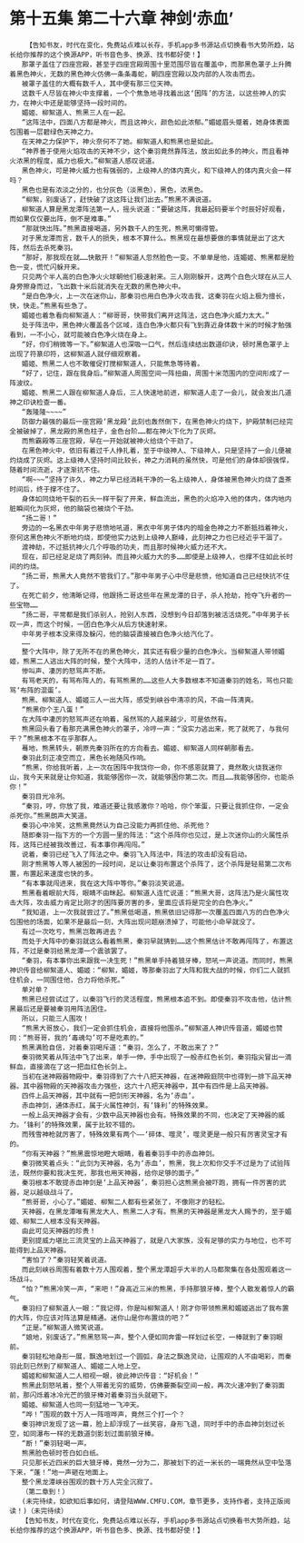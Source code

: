 # 第十五集 第二十六章 神剑‘赤血’
        【告知书友，时代在变化，免费站点难以长存，手机app多书源站点切换看书大势所趋，站长给你推荐的这个换源APP，听书音色多、换源、找书都好使！】
       那罩子盖住了四座宫殿，甚至于四座宫殿周围十里范围尽皆在覆盖中，而那黑色罩子上升腾着黑色神火，无数的黑色神火仿佛一条条毒蛇，朝四座宫殿以及内部的人攻击而去。
       被罩子盖住的大概有数千人，其中便有那三位天神。
       这数千人尽皆在神火中支撑着，一个个焦急地寻找着出这‘困阵’的方法，以这些神人的实力，在神火中还是能够坚持一段时间的。
       媚姬、柳絮道人、熊黑三人在一起。
       “这阵法中，四面八方都是神火，而且这神火，颜色如此浓郁。”媚姬眉头蹙着，她身体表面包围着一层碧绿色天神之力。
       在天神之力保护下，神火奈何不了她。柳絮道人和熊黑也是如此。
       “神界善于使用火焰攻击的天神不少，这个秦羽竟然靠阵法，放出如此多的神火，而且看神火浓黑的程度，威力也极大。”柳絮道人感叹说道。
       黑色神火，可是神火威力也有强弱的，上级神人的体内真火，和下级神人的体内真火会一样吗？
       黑色也是有浓淡之分的，也分灰色（淡黑色），黑色，浓黑色。
       “柳絮，别废话了，赶快破了这这阵让我们出去。”熊黑不满说道。
       柳絮道人算是黑龙潭阵法第一人，摇头说道：“要破这阵，我最起码要半个时辰好好观看，而如果仅仅要出阵，倒不是难事。”
       “那就快出阵。”熊黑直接喝道，另外数千人的生死，熊黑可懒得管。
       对于黑龙潭而言，数千人的损失，根本不算什么。熊黑现在最想要做的事情就是出了这大阵，然后去杀死秦羽。
       “那好，那我现在就……快散开！”柳絮道人忽然脸色一变。不单单是他，连媚姬、熊黑都是脸色一变，慌忙闪躲开来。
       只见两个半人高的白色净火火球朝他们极速射来。三人刚刚躲开，这两个白色火球在从三人身旁擦身而过，飞出数十米后就消失在无数的黑色神火中。
       “是白色净火，上一次在迷你山，那秦羽也用白色净火攻击我，这秦羽在火焰上极为擅长，快，快走。”熊黑有些急了。
       媚姬也着急看向柳絮道人：“柳哥哥，快带我们离开这阵法，这白色净火威力太大。”
       处于阵法中，黑色神火覆盖各个区域，连白色净火都只有飞到靠近身体数十米的时候才勉强看到，一不小心，就可能被白色净火烧在身上。
       “好，你们稍微等一下。”柳絮道人也深吸一口气，然后连续结出数道印诀，顿时黑色罩子上出现了符篆印符，这柳絮道人就仔细观察着。
       媚姬、熊黑二人也不敢催促打搅柳絮道人，只能焦急等待着。
       “好了，记住，跟在我身后。”柳絮道人周围空间一阵扭曲，周围十米范围内的空间形成了一阵波纹。
       媚姬、熊黑二人跟在柳絮道人身后，三人快速地前进，柳絮道人走了一会儿，就会发出几道神之印诀检查一番。
       “轰隆隆~~~~”
       防御力最强的最后一座宫殿‘黑龙殿’此刻也轰然倒下，在黑色神火灼烧下，护殿禁制已经完全被破掉了，黑龙殿的黑色柱子，金色台阶……都在神火下化为了灰烬。
       而熊霸殿等三座宫殿，早在一开始就被神火给烧个干劲了。
       在黑色神火中，依旧有着过千人挣扎着，至于中级神人、下级神人，只是坚持了一会儿便被灼烧成了灰烬。这上级神人坚持时间比较长，神之力消耗的虽然快，可是他们的身体却很强悍，随着时间流逝，才逐渐抗不住。
       “啊~~~”坚持了许久，神之力早已经消耗干净的一名上级神人，身体被黑色神火灼烧了盏茶时间后，终于撑不住了。
       身体如同烧地干裂的石头一样干裂了开来，鲜血流出，黑色的火焰冲入他的体内，体内地内脏瞬间化为灰烬，他的脑袋也被烧个干劲。
       “扬二哥！”
       旁边的一名黑衣中年男子悲愤地吼道，黑衣中年男子体内的暗金色神之力不断抵挡着神火，奈何这黑色神火不断地灼烧，即使他实力达到上级神人巅峰，此刻神之力也已经近乎干涸了。
       渡神劫，不过抵抗神火几个呼吸的功夫，而且那时候神火威力还不大。
       现在，却已经足足烧了两刻钟。而且神火威力大的多……即使是上级神人，也撑不住如此长时间的灼烧。
       “扬二哥，熊黑大人竟然不管我们了。”那中年男子心中尽是悲愤，他知道自己已经快抗不住了。
       在死亡前夕，他清晰记得，他跟扬二哥这些年在黑龙潭的日子，杀人抢劫，抢夺飞升者的一些宝物……
       “扬二哥，平常都是我们杀别人，抢别人东西，没想到今日却落到被活活烧死。”中年男子长叹一声，而这个时候，一团白色净火从后方快速射来。
       中年男子根本没来得及躲闪，他的脑袋直接被白色净火给汽化了。
       ……
       整个大阵中，除了无所不在的黑色神火，其实还有极少量的白色净火。当柳絮道人带领媚姬，熊黑二人逃出大阵的时候，整个大阵中，活的人估计不足一百了。
       惨叫声、凄厉的怒骂声不断。
       有骂老天的，有骂布阵人的，有骂熊黑的……这些人大多数根本不知道秦羽的姓名，骂也只能骂‘布阵的混蛋’。
       熊黑、柳絮道人、媚姬三人一出大阵，感受到峡谷中清凉的风，不由一阵清爽。
       “熊黑你个王八蛋！”
       在大阵中凄厉的怒骂声还在响着，虽然骂的人越来越少，可是依然有。
       熊黑回头看了看那充满黑色神火的罩子，冷哼一声：“没实力逃出来，死了就死了，与我何干？”熊黑根本不在乎那群人。
       蓦地，熊黑转头，朝原先秦羽所在的方向看去。媚姬、柳絮道人同样朝那看去。
       秦羽此刻正凌空而立，黑色长袍随风作响。
       “熊黑，你给我听着，上一次在困阵中我饶你一命，你不感恩就算了，竟然敢火烧我迷你山，我今天来就是让你知道，我能够困你一次，就能够困你第二次。而且……我能够困你，也能杀你！”
       秦羽目光冷冽。
       “秦羽，哼，你放了我，难道还要让我感激你？哈哈，你个笨蛋，只要让我抓住你，一定会杀死你。”熊黑朗声大笑道。
       秦羽心中冷笑，这熊黑竟然认为自己没能力再抓住他、杀死他？
       随即秦羽一指下方的一个方圆一里的阵法：“这个杀阵你也见过，是上次迷你山的火属性杀阵，这阵已经被我改善过，有本事你再闯闯。”
       说着，秦羽已经飞入了阵法之中。秦羽飞入阵法中，阵法的攻击却没有启动。
       刚才熊黑等人等人被困的一段时间，足以让秦羽布置这个杀阵了，这个杀阵是轻易第二次布置，布置起来速度也快的多。
       “有本事就闯进来，我在这大阵中等你。”秦羽淡笑说道。
       熊黑看着眼前大阵，眼睛不由眯起。柳絮道人连忙说道：“熊黑大哥，这阵法乃是火属性攻击大阵，攻击威力肯定比刚才的困阵要厉害的多，里面应该将是完全的白色净火。”
       “我知道，上一次我就尝过了。”熊黑低喝道，熊黑依旧记得那一次覆盖四面八方的白色净火包围他的场面，如果不是最后一刻，大阵出现问题崩溃掉了，可能他小命早就没了。
       有过一次吃亏，熊黑岂敢再进去？
       而处于大阵中的秦羽就这么看着熊黑，秦羽早就猜到……这个熊黑估计不敢再闯阵了，布置这阵，不过是秦羽给黑龙潭一个震骇罢了。
       “秦羽，有本事你出来跟我一决生死！”熊黑单手持着狼牙棒，怒吼一声说道。而同时，熊黑神识传音给柳絮道人、媚姬：“柳絮，媚姬，等那秦羽出了大阵和我大战的时候，你们二人就抓住机会，一同围住他，合力将他杀死。”
       单对单？
       熊黑已经尝试过了，以秦羽飞行的灵活程度，熊黑根本追不到。即使秦羽不攻击他，估计熊黑最后还是要被秦羽用阵法困住。
       所以，只能三人围攻！
       “熊黑大哥放心，我们一定会抓住机会，直接将他围杀。”柳絮道人神识传音道，媚姬也赞同：“熊哥哥，我的‘毒魂勾’可不是吃素的。”
       熊黑满脸自信，对着秦羽喝斥道：“秦羽，怎么了，不敢出来了？”
       秦羽微笑着从阵法中飞了出来，单手一伸，手中出现了一般赤红色长剑，秦羽指尖冒出一滴鲜血，直接滴在了这一把血红色长剑上。
       当初在迷神殿器物殿中，秦羽得到了六十八把天神器，在迷神殿庭院中也得到一排下品天神器。其中器物殿的天神器攻击力强些，这六十八把天神器中，其中有四件是上品天神器。
       四件上品天神器，其中就有一把剑形天神器，名为‘赤血’。
       赤血神剑，通体赤红，属于火属性神剑，有‘锋利’的特殊效果。
       一般上品天神器才会有，少数中品天神器也会有。特殊效果的不同，也决定了天神器的威力。‘锋利’的特殊效果，属于比较不错的。
       而残雪神枪就厉害了，特殊效果有两个——‘碎体、噬灵’，噬灵更是一般只有厉害灵宝才有的。
       “你有天神器？”熊黑震惊地瞪大眼睛，看着秦羽手中的赤血神剑。
       秦羽微笑着点头：“此剑为天神器，名为‘赤血’，熊黑，我上次和你交手不过是为了试验阵法，既然你要和我决生死，那我也用天神器，给你足够的面子。”
       秦羽根本不敢提赤血神剑是‘上品天神器’，秦羽担心这熊黑会被吓跑，拥有一件厉害的武器，足以越级战斗了。
       “熊哥哥，小心了。”媚姬、柳絮二人都有些紧张了，不像刚才的轻松。
       天神器，在黑龙潭唯有黑龙大人、熊黑二人才有。熊黑的天神器是黑龙大人赐予的，至于媚姬、柳絮二人根本没有天神器。
       由此可见天神器的珍贵！
       更别提威力堪比三流灵宝的上品天神器了，就是八大家族，没有足够的实力与地位，也不可能得到上品天神器。
       “害怕了？”秦羽轻笑着说道。
       而此刻峡谷周围有着数十万人围观着，整个黑龙潭超乎大半的人马都聚集在各处围观着这一场战斗。
       “怕？”熊黑冷笑一声，“来吧！”身高近三米的熊黑，手持那狼牙棒，整个人散发着惊人的霸气。
       秦羽扫了柳絮道人一眼：“我记得，你是叫柳絮道人！刚才你带领熊黑和媚姬逃出了我布置的大阵，你应该对阵法算是精通。迷你山是你布置烧的吧？”
       “正是。”柳絮道人微笑说道。
       “娘地，别废话了。”熊黑怒骂一声，整个人便如同奔雷一样划过长空，一棒就到了秦羽眼前。
       秦羽轻松地身形一展，飘逸地划过一个圆弧，身法之飘逸灵动，让围观的人不由喝彩，而秦羽此刻已然到了柳絮道人、媚姬二人地上空。
       媚姬和柳絮道人二人相视一眼，彼此神识传音：“好机会！”
       熊黑此刻怒吼着，整个人带着无穷的威势，仿佛要撕裂空间一般，再次火速冲到了秦羽面前，那闪烁着冰冷光芒的狼牙棒对着秦羽当头就砸下。
       媚姬、柳絮道人也同一刻猛地一飞冲天。
       “哗！”围观的数十万人一阵喧哗声，竟然三个打一个？
       秦羽神识发现了这一幕，脸上却浮现了一丝笑容，身形飞退，同时手中的赤血神剑划过长空，如同瀑布一样的无数道剑影划过面前狼牙棒。
       “断！”秦羽轻喝一声。
       熊黑脸色顿时苍白如白纸。
       只见那长近四米的巨大狼牙棒，竟然一分为二，那被划下的近一米长的一端竟然从空中坠落下来，“蓬！”地一声砸在地面上。
       整个黑龙潭峡谷围观的数十万人完全沉寂了。
       （第二章到！）
       (未完待续，如欲知后事如何，请登陆WWW.CMFU.COM，章节更多，支持作者，支持正版阅读！)（未完待续）
       【告知书友，时代在变化，免费站点难以长存，手机app多书源站点切换看书大势所趋，站长给你推荐的这个换源APP，听书音色多、换源、找书都好使！】